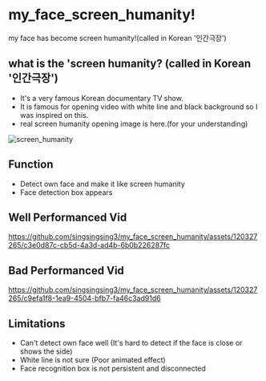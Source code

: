 # my_face_screen_humanity!
my face has become screen humanity!(called in Korean '인간극장')

## what is the 'screen humanity? (called in Korean '인간극장')
- It's a very famous Korean documentary TV show.
- It is famous for opening video with white line and black background so I was inspired on this.
- real screen humanity opening image is here.(for your understanding)

  
![screen_humanity](https://github.com/singsingsing3/my_face_screen_humanity/assets/120327265/d748fac7-58df-4a39-9eec-8e0495e38ea6)

## Function
- Detect own face and make it like screen humanity
- Face detection box appears

## Well Performanced Vid
https://github.com/singsingsing3/my_face_screen_humanity/assets/120327265/c3e0d87c-cb5d-4a3d-ad4b-6b0b226287fc

## Bad Performanced Vid

https://github.com/singsingsing3/my_face_screen_humanity/assets/120327265/c9efa1f8-1ea9-4504-bfb7-fa46c3ad91d6

## Limitations
- Can't detect own face well (It's hard to detect if the face is close or shows the side)
- White line is not sure (Poor animated effect)
- Face recognition box is not persistent and disconnected



